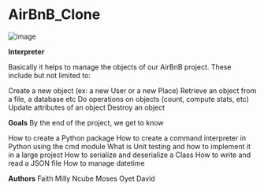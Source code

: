 # AirBnB_Clone


![image](https://user-images.githubusercontent.com/88321504/151029160-b8dc0a62-6b39-4932-81a6-55bc1b503961.png)



**Interpreter**

Basically it helps to manage the objects of our AirBnB project. These include but not limited to:

Create a new object (ex: a new User or a new Place)
Retrieve an object from a file, a database etc
Do operations on objects (count, compute stats, etc)
Update attributes of an object
Destroy an object

**Goals**
By the end of the project, we get to know

How to create a Python package
How to create a command interpreter in Python using the cmd module
What is Unit testing and how to implement it in a large project
How to serialize and deserialize a Class
How to write and read a JSON file
How to manage datetime

**Authors**
Faith Milly Ncube
Moses Oyet David
